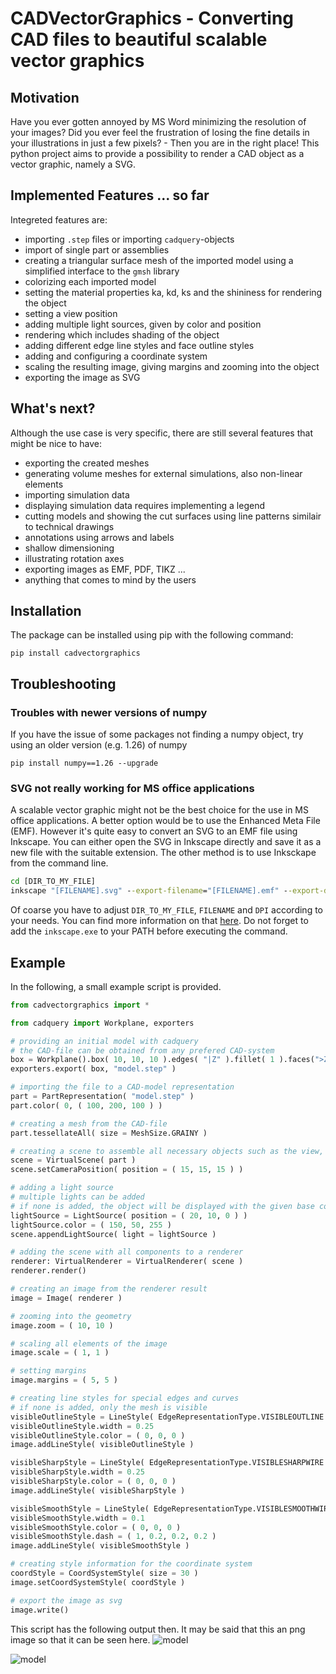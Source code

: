 # CADVectorGraphics - Converting CAD files to beautiful scalable vector graphics

## Motivation
Have you ever gotten annoyed by MS Word minimizing the resolution of your images? Did you ever feel the frustration of losing the fine details in your illustrations in just a few pixels? - Then you are in the right place! 
This python project aims to provide a possibility to render a CAD object as a vector graphic, namely a SVG. 

## Implemented Features ... so far
Integreted features are:
* importing `.step` files or importing `cadquery`-objects
* import of single part or assemblies
* creating a triangular surface mesh of the imported model using a simplified interface to the `gmsh` library
* colorizing each imported model
* setting the material properties ka, kd, ks and the shininess for rendering the object
* setting a view position
* adding multiple light sources, given by color and position
* rendering which includes shading of the object
* adding different edge line styles and face outline styles
* adding and configuring a coordinate system
* scaling the resulting image, giving margins and zooming into the object
* exporting the image as SVG

## What's next?
Although the use case is very specific, there are still several features that might be nice to have:
* exporting the created meshes
* generating volume meshes for external simulations, also non-linear elements
* importing simulation data
* displaying simulation data requires implementing a legend
* cutting models and showing the cut surfaces using line patterns similair to technical drawings
* annotations using arrows and labels
* shallow dimensioning
* illustrating rotation axes
* exporting images as EMF, PDF, TIKZ ...
* anything that comes to  mind by the users

## Installation
The package can be installed using pip with the following command:
```
pip install cadvectorgraphics
```

## Troubleshooting

### Troubles with newer versions of numpy
If you have the issue of some packages not finding a numpy object, try using an older version (e.g. 1.26) of numpy
```
pip install numpy==1.26 --upgrade
```

### SVG not really working for MS office applications
A scalable vector graphic might not be the best choice for the use in MS office applications. A better option would be to use the Enhanced Meta File (EMF). However it's quite easy to convert an SVG to an EMF file using Inkscape. You can either open the SVG in Inkscape directly and save it as a new file with the suitable extension.
The other method is to use Inksckape from the command line.
```bat
cd [DIR_TO_MY_FILE]
inkscape "[FILENAME].svg" --export-filename="[FILENAME].emf" --export-dpi="[DPI]"
```
Of coarse you have to adjust `DIR_TO_MY_FILE`, `FILENAME` and `DPI` according to your needs. You can find more information on that [here](https://wiki.inkscape.org/wiki/Using_the_Command_Line). Do not forget to add the `inkscape.exe` to your PATH before executing the command.

## Example

In the following, a small example script is provided.

```python
from cadvectorgraphics import *

from cadquery import Workplane, exporters

# providing an initial model with cadquery
# the CAD-file can be obtained from any prefered CAD-system
box = Workplane().box( 10, 10, 10 ).edges( "|Z" ).fillet( 1 ).faces(">Z").workplane().cboreHole( 5, 7, 3 )
exporters.export( box, "model.step" )

# importing the file to a CAD-model representation
part = PartRepresentation( "model.step" )
part.color( 0, ( 100, 200, 100 ) )

# creating a mesh from the CAD-file
part.tessellateAll( size = MeshSize.GRAINY )

# creating a scene to assemble all necessary objects such as the view, the ligths and the model
scene = VirtualScene( part )
scene.setCameraPosition( position = ( 15, 15, 15 ) )

# adding a light source
# multiple lights can be added
# if none is added, the object will be displayed with the given base color
lightSource = LightSource( position = ( 20, 10, 0 ) )
lightSource.color = ( 150, 50, 255 )
scene.appendLightSource( light = lightSource )

# adding the scene with all components to a renderer
renderer: VirtualRenderer = VirtualRenderer( scene )
renderer.render()

# creating an image from the renderer result
image = Image( renderer )

# zooming into the geometry
image.zoom = ( 10, 10 )

# scaling all elements of the image
image.scale = ( 1, 1 )

# setting margins
image.margins = ( 5, 5 )

# creating line styles for special edges and curves
# if none is added, only the mesh is visible
visibleOutlineStyle = LineStyle( EdgeRepresentationType.VISIBLEOUTLINE )
visibleOutlineStyle.width = 0.25
visibleOutlineStyle.color = ( 0, 0, 0 )
image.addLineStyle( visibleOutlineStyle )

visibleSharpStyle = LineStyle( EdgeRepresentationType.VISIBLESHARPWIRE )
visibleSharpStyle.width = 0.25
visibleSharpStyle.color = ( 0, 0, 0 )
image.addLineStyle( visibleSharpStyle )

visibleSmoothStyle = LineStyle( EdgeRepresentationType.VISIBLESMOOTHWIRE )
visibleSmoothStyle.width = 0.1
visibleSmoothStyle.color = ( 0, 0, 0 )
visibleSmoothStyle.dash = ( 1, 0.2, 0.2, 0.2 )
image.addLineStyle( visibleSmoothStyle )

# creating style information for the coordinate system
coordStyle = CoordSystemStyle( size = 30 )
image.setCoordSystemStyle( coordStyle )

# export the image as svg
image.write()
```
This script has the following output then. It may be said that this an png image so that it can be seen here.
![model](https://github.com/user-attachments/assets/b09f3b13-0691-451b-ac8a-78d8435ff034)

![model](https://github.com/user-attachments/assets/e6f8096e-c8d4-4279-9018-31ec5d812398)

